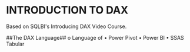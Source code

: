 # INTRODUCTION TO DAX


Based on SQLBI's Introducing DAX Video Course.


##The DAX Language##
o Language of
• Power Pivot
• Power BI
• SSAS Tabular

